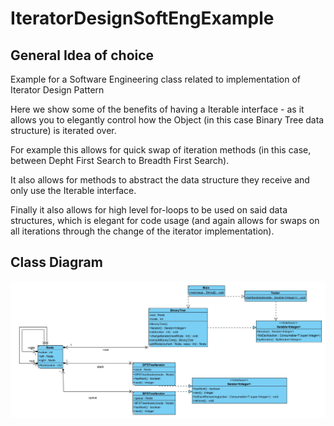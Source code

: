 # IteratorDesignSoftEngExample

## General Idea of choice
Example for a Software Engineering class related to implementation of Iterator Design Pattern

Here we show some of the benefits of having a Iterable interface - as it allows you to elegantly control how the Object (in this case Binary Tree data structure) is iterated over.

For example this allows for quick swap of iteration methods (in this case, between Depht First Search to Breadth First Search).

It also allows for methods to abstract the data structure they receive and only use the Iterable interface.

Finally it also allows for high level for-loops to be used on said data structures, which is elegant for code usage (and again allows for swaps on all iterations through the change of the iterator implementation).

## Class Diagram
![Class Diagram](./Class_Diagram_BT.jpg)

